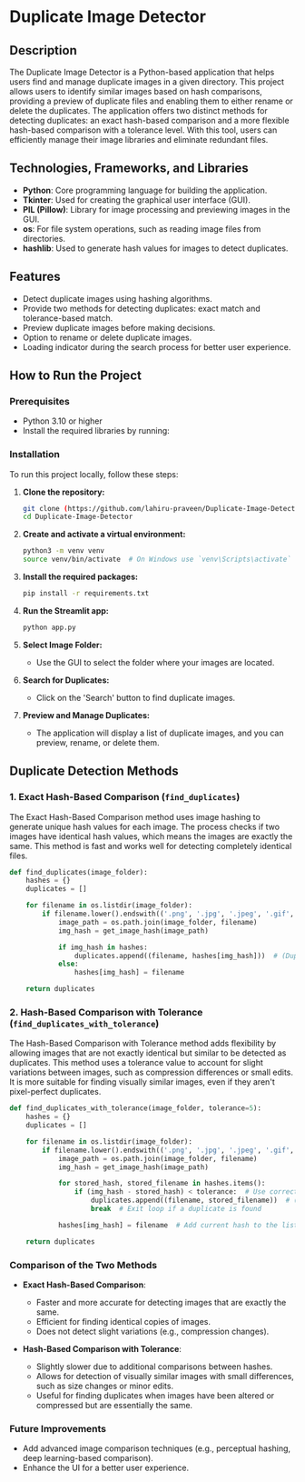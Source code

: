 # Duplicate Image Detector

## Description
The Duplicate Image Detector is a Python-based application that helps users find and manage duplicate images in a given directory. This project allows users to identify similar images based on hash comparisons, providing a preview of duplicate files and enabling them to either rename or delete the duplicates. The application offers two distinct methods for detecting duplicates: an exact hash-based comparison and a more flexible hash-based comparison with a tolerance level. With this tool, users can efficiently manage their image libraries and eliminate redundant files.

## Technologies, Frameworks, and Libraries
- **Python**: Core programming language for building the application.
- **Tkinter**: Used for creating the graphical user interface (GUI).
- **PIL (Pillow)**: Library for image processing and previewing images in the GUI.
- **os**: For file system operations, such as reading image files from directories.
- **hashlib**: Used to generate hash values for images to detect duplicates.

## Features
- Detect duplicate images using hashing algorithms.
- Provide two methods for detecting duplicates: exact match and tolerance-based match.
- Preview duplicate images before making decisions.
- Option to rename or delete duplicate images.
- Loading indicator during the search process for better user experience.

## How to Run the Project

### Prerequisites
- Python 3.10 or higher
- Install the required libraries by running:

### Installation

To run this project locally, follow these steps:

1. **Clone the repository:**

   ```bash
   git clone (https://github.com/lahiru-praveen/Duplicate-Image-Detector.git)
   cd Duplicate-Image-Detector

2. **Create and activate a virtual environment:**

   ```bash
   python3 -m venv venv
   source venv/bin/activate  # On Windows use `venv\Scripts\activate`

3. **Install the required packages:**

   ```bash
   pip install -r requirements.txt

4. **Run the Streamlit app:**

   ```bash
   python app.py

5. **Select Image Folder:**
   - Use the GUI to select the folder where your images are located.

6. **Search for Duplicates:**
   - Click on the 'Search' button to find duplicate images.

7. **Preview and Manage Duplicates:**
   - The application will display a list of duplicate images, and you can preview, rename, or delete them.
  

## Duplicate Detection Methods

### 1. Exact Hash-Based Comparison (`find_duplicates`)
The Exact Hash-Based Comparison method uses image hashing to generate unique hash values for each image. The process checks if two images have identical hash values, which means the images are exactly the same. This method is fast and works well for detecting completely identical files.

```python
def find_duplicates(image_folder):
    hashes = {}
    duplicates = []

    for filename in os.listdir(image_folder):
        if filename.lower().endswith(('.png', '.jpg', '.jpeg', '.gif', '.bmp')):
            image_path = os.path.join(image_folder, filename)
            img_hash = get_image_hash(image_path)

            if img_hash in hashes:
                duplicates.append((filename, hashes[img_hash]))  # (Duplicate, Original)
            else:
                hashes[img_hash] = filename

    return duplicates
```

### 2. Hash-Based Comparison with Tolerance (`find_duplicates_with_tolerance`)
The Hash-Based Comparison with Tolerance method adds flexibility by allowing images that are not exactly identical but similar to be detected as duplicates. This method uses a tolerance value to account for slight variations between images, such as compression differences or small edits. It is more suitable for finding visually similar images, even if they aren't pixel-perfect duplicates.

```python
def find_duplicates_with_tolerance(image_folder, tolerance=5):
    hashes = {}
    duplicates = []

    for filename in os.listdir(image_folder):
        if filename.lower().endswith(('.png', '.jpg', '.jpeg', '.gif', '.bmp')):
            image_path = os.path.join(image_folder, filename)
            img_hash = get_image_hash(image_path)

            for stored_hash, stored_filename in hashes.items():
                if (img_hash - stored_hash) < tolerance:  # Use correct comparison for hash tolerance
                    duplicates.append((filename, stored_filename))  # (Duplicate, Original)
                    break  # Exit loop if a duplicate is found

            hashes[img_hash] = filename  # Add current hash to the list

    return duplicates
```

### Comparison of the Two Methods

- **Exact Hash-Based Comparison**:
    - Faster and more accurate for detecting images that are exactly the same.
    - Efficient for finding identical copies of images.
    - Does not detect slight variations (e.g., compression changes).

- **Hash-Based Comparison with Tolerance**:
    - Slightly slower due to additional comparisons between hashes.
    - Allows for detection of visually similar images with small differences, such as size changes or minor edits.
    - Useful for finding duplicates when images have been altered or compressed but are essentially the same.

### Future Improvements

- Add advanced image comparison techniques (e.g., perceptual hashing, deep learning-based comparison).
- Enhance the UI for a better user experience.

